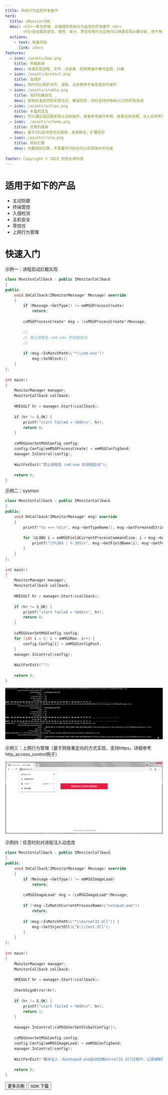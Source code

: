 ```yaml
---
title: 系统行为监控开发套件
hero:
  title: iMonitorSDK
  desc: <h3>一款为终端、云端提供系统行为监控的开发套件 <br> 
        <h5>旨在帮助安全、管控、审计、零信任等行业应用可以快速实现必要功能，而不用关心底层驱动的开发、维护和兼容性问题，让其可以专注于业务开发。 <br>
  actions:
    - text: 快速开始
      link: /docs
features:
  - icon: /assets/box.png
    title: 开箱即用
    desc: 快速实现进程、文件、注册表、网络等操作事件监控、拦截
  - icon: /assets/protect.png
    title: 自保护
    desc: 同时可以保护文件、进程、注册表等不被恶意软件破坏
  - icon: /assets/stable.png
    title: 良好的兼容性
    desc: 使用标准规范的实现方式，兼容性好，同时支持XP到Win11的所有系统
  - icon: /assets/action.png
    title: 丰富的交互
    desc: 可以通过返回值来禁止当前操作，或者修改操作参数、结束当前进程、注入动态库等
  - icon:  /assets/schema.png
    title: 优秀的框架
    desc: 基于IDL的消息协议框架，高效稳定，扩展性好
  - icon: /assets/rule.png
    title: 规则引擎
    desc: 内置规则引擎，不需要写代码也可以实现强大的功能
	
footer: Copyright © 2022 创信长荣科技
---
```


# 适用于如下的产品

-  主动防御
-  终端管控
-  入侵检测
-  主机安全
-  零信任
-  上网行为管理

# 快速入门

示例一：进程启动拦截实现

```cpp
class MonitorCallback : public IMonitorCallback
{
public:
	void OnCallback(IMonitorMessage* Message) override
	{
		if (Message->GetType() != emMSGProcessCreate)
			return;

		cxMSGProcessCreate* msg = (cxMSGProcessCreate*)Message;

		//
		// 禁止进程名 cmd.exe 的进程启动
		//

		if (msg->IsMatchPath(L"*\\cmd.exe"))
			msg->SetBlock();
	}
};

int main()
{
	MonitorManager manager;
	MonitorCallback callback;

	HRESULT hr = manager.Start(&callback);

	if (hr != S_OK) {
		printf("start failed = %08X\n", hr);
		return 0;
	}

	cxMSGUserSetMSGConfig config;
	config.Config[emMSGProcessCreate] = emMSGConfigSend;
	manager.InControl(config);

	WaitForExit("禁止进程名 cmd.exe 的进程启动");

	return 0;
}
```

示例二：sysmon

```cpp
class MonitorCallback : public IMonitorCallback
{
public:
	void OnCallback(IMonitorMessage* msg) override
	{
		printf("%S ==> %S\n", msg->GetTypeName(), msg->GetFormatedString(emMSGFieldCurrentProcessPath));

		for (ULONG i = emMSGFieldCurrentProcessCommandline; i < msg->GetFieldCount(); i++) {
			printf("\t%30S : %-30S\n", msg->GetFieldName(i), msg->GetFormatedString(i));
		}
	}
};

int main()
{
	MonitorManager manager;
	MonitorCallback callback;

	HRESULT hr = manager.Start(&callback);

	if (hr != S_OK) {
		printf("start failed = %08X\n", hr);
		return 0;
	}

	cxMSGUserSetMSGConfig config;
	for (int i = 0; i < emMSGMax; i++) {
		config.Config[i] = emMSGConfigPost;
	}
	manager.InControl(config);

	WaitForExit("");

	return 0;
}
```

<img src="./docs/sysmon.gif" />

示例三：上网行为管理（基于网络重定向的方式实现，支持https，详细参考http_access_control例子）

<img src="./docs/ac.png" />

示例四：任意时刻对进程注入动态库

```cpp
class MonitorCallback : public IMonitorCallback
{
public:
	void OnCallback(IMonitorMessage* Message) override
	{
		if (Message->GetType() != emMSGImageLoad)
			return;

		cxMSGImageLoad* msg = (cxMSGImageLoad*)Message;

		if (!msg->IsMatchCurrentProcessName(L"notepad.exe"))
			return;

		if (msg->IsMatchPath(L"*\\kernel32.dll")) {
			msg->SetInjectDll(L"D:\\test.dll");
		}
	}
};

int main()
{
	MonitorManager manager;
	MonitorCallback callback;

	HRESULT hr = manager.Start(&callback);

	CheckSignError(hr);

	if (hr != S_OK) {
		printf("start failed = %08X\n", hr);
		return 1;
	}

	manager.InControl(cxMSGUserSetGlobalConfig());

	cxMSGUserSetMSGConfig config;
	config.Config[emMSGImageLoad] = emMSGConfigSend;
	manager.InControl(config);

	WaitForExit("模块注入：在notepad.exe启动加载kernel32.dll过程中，让其强制加载D:\\test.dll");

	return 0;
}
```

<div class = "md_footer" >
  <a href = "https://github.com/wecooperate/iMonitorSDK/tree/master/sample"> <button> 更多示例 </button></a>
  <a href = "https://github.com/wecooperate/iMonitor"> <button class="main-button"> SDK 下载 </button></a>
</div>
